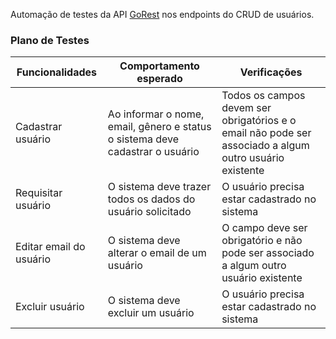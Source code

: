 Automação de testes da API [GoRest](https://gorest.co.in/) nos endpoints do CRUD de usuários.

### Plano de Testes

| Funcionalidades | Comportamento esperado | Verificações
|---|---|---|
| Cadastrar usuário | Ao informar o nome, email, gênero e status o sistema deve cadastrar o usuário | Todos os campos devem ser obrigatórios e o email não pode ser associado a algum outro usuário existente |
| Requisitar usuário | O sistema deve trazer todos os dados do usuário solicitado | O usuário precisa estar cadastrado no sistema | 
| Editar email do usuário | O sistema deve alterar o email de um usuário | O campo deve ser obrigatório e não pode ser associado a algum outro usuário existente | 
| Excluir usuário | O sistema deve excluir um usuário | O usuário precisa estar cadastrado no sistema | 
